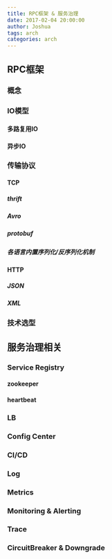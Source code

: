 ```yaml
---
title: RPC框架 & 服务治理
date: 2017-02-04 20:00:00
author: Joshua
tags: arch
categories: arch
---
```



## RPC框架

### 概念

### IO模型

#### 多路复用IO

#### 异步IO

### 传输协议

#### TCP

##### thrift

##### Avro

##### protobuf

##### 各语言内置序列化/反序列化机制

#### HTTP

##### JSON

##### XML

### 技术选型

## 服务治理相关

### Service Registry

#### zookeeper

#### heartbeat

### LB

### Config Center

### CI/CD

### Log

### Metrics

### Monitoring & Alerting

### Trace

### CircuitBreaker & Downgrade
